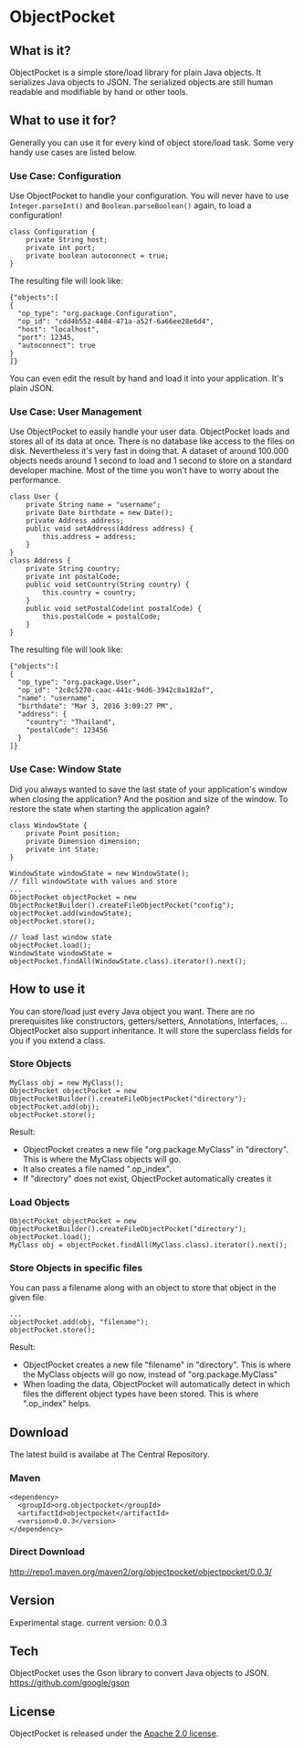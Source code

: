 # ObjectPocket

## What is it?
ObjectPocket is a simple store/load library for plain Java objects. It serializes Java objects to JSON. The serialized objects are still human readable and modifiable by hand or other tools.

## What to use it for?
Generally you can use it for every kind of object store/load task. Some very handy use cases are listed below.

### Use Case: Configuration
Use ObjectPocket to handle your configuration. You will never have to use `Integer.parseInt()` and `Boolean.parseBoolean()` again, to load a configuration!
```
class Configuration {
    private String host;
    private int port;
    private boolean autoconnect = true;
}
```
The resulting file will look like:
```
{"objects":[
{
  "op_type": "org.package.Configuration",
  "op_id": "cdd4b552-4484-471a-a52f-6a66ee28e6d4",
  "host": "localhost",
  "port": 12345,
  "autoconnect": true
}
]}
```
You can even edit the result by hand and load it into your application. It's plain JSON.

### Use Case: User Management
Use ObjectPocket to easily handle your user data. ObjectPocket loads and stores all of its data at once. There is no database like access to the files on disk. Nevertheless it's very fast in doing that. A dataset of around 100.000 objects needs around 1 second to load and 1 second to store on a standard developer machine. Most of the time you won't have to worry about the performance.
```
class User {
    private String name = "username";
    private Date birthdate = new Date();
    private Address address;
    public void setAddress(Address address) {
		this.address = address;
	}
}
class Address {
	private String country;
	private int postalCode;
	public void setCountry(String country) {
		this.country = country;
	}
	public void setPostalCode(int postalCode) {
		this.postalCode = postalCode;
	}
}
```
The resulting file will look like:
```
{"objects":[
{
  "op_type": "org.package.User",
  "op_id": "2c8c5270-caac-441c-94d6-3942c8a182af",
  "name": "username",
  "birthdate": "Mar 3, 2016 3:09:27 PM",
  "address": {
    "country": "Thailand",
    "postalCode": 123456
  }
]}
```

### Use Case: Window State
Did you always wanted to save the last state of your application's window when closing the application? And the position and size of the window. To restore the state when starting the application again?
```
class WindowState {
	private Point position;
	private Dimension dimension;
	private int State;
}

WindowState windowState = new WindowState();
// fill windowState with values and store
...
ObjectPocket objectPocket = new ObjectPocketBuilder().createFileObjectPocket("config");
objectPocket.add(windowState);
objectPocket.store();

// load last window state
objectPocket.load();
WindowState windowState = objectPocket.findAll(WindowState.class).iterator().next();
```


## How to use it
You can store/load just every Java object you want. There are no prerequisites like constructors, getters/setters, Annotations, Interfaces, ... ObjectPocket also support inheritance. It will store the superclass fields for you if you extend a class. 

### Store Objects
```
MyClass obj = new MyClass();
ObjectPocket objectPocket = new ObjectPocketBuilder().createFileObjectPocket("directory");
objectPocket.add(obj);
objectPocket.store();
```

Result:

* ObjectPocket creates a new file "org.package.MyClass" in "directory". This is where the MyClass objects will go.
* It also creates a file named ".op_index".
* If "directory" does not exist, ObjectPocket automatically creates it 

### Load Objects
```
ObjectPocket objectPocket = new ObjectPocketBuilder().createFileObjectPocket("directory");
objectPocket.load();
MyClass obj = objectPocket.findAll(MyClass.class).iterator().next();
```

### Store Objects in specific files
You can pass a filename along with an object to store that object in the given file.
```
...
objectPocket.add(obj, "filename");
objectPocket.store();
```
Result:
 
* ObjectPocket creates a new file "filename" in "directory". This is where the MyClass objects will go now, instead of "org.package.MyClass"
* When loading the data, ObjectPocket will automatically detect in which files the different object types have been stored. This is where ".op_index" helps.

## Download
The latest build is availabe at The Central Repository.

### Maven
```
<dependency>
  <groupId>org.objectpocket</groupId>
  <artifactId>objectpocket</artifactId>
  <version>0.0.3</version>
</dependency>
```

### Direct Download
http://repo1.maven.org/maven2/org/objectpocket/objectpocket/0.0.3/

## Version
Experimental stage. 
current version: 0.0.3

## Tech
ObjectPocket uses the Gson library to convert Java objects to JSON. https://github.com/google/gson

## License
ObjectPocket is released under the [Apache 2.0 license](LICENSE).
